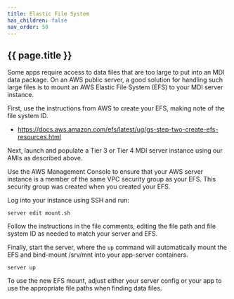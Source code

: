 ```yaml
---
title: Elastic File System
has_children: false
nav_order: 50
---
```


## {{ page.title }}

Some apps require access to data files that are too large to put into an MDI data package.
On an AWS public server, a good solution for handling such large files is to mount an AWS 
Elastic File System (EFS) to your MDI server instance.

First, use the instructions from AWS to create your EFS, making note of the file system ID.
- <https://docs.aws.amazon.com/efs/latest/ug/gs-step-two-create-efs-resources.html>

Next, launch and populate a Tier 3 or Tier 4 MDI server instance using our AMIs as described above.

Use the AWS Management Console to ensure that your AWS server instance is a member of the same
VPC security group as your EFS. This security group was created when you created your EFS.

Log into your instance using SSH and run:

```
server edit mount.sh
```

Follow the instructions in the file comments, editing the file path and file system ID
as needed to match your server and EFS. 

Finally, start the server, where the `up` command will automatically mount the EFS and 
bind-mount /srv/mnt into your app-server containers.

```
server up
```

To use the new EFS mount, adjust either your server config or your app to use the appropriate
file paths when finding data files.
